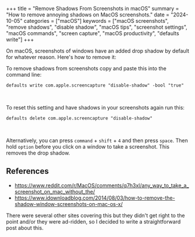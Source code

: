 +++
title = "Remove Shadows From Screenshots in macOS"
summary = "How to remove annoying shadows on MacOS screenshots."
date = "2024-10-05"
categories = ["macOS"]
keywords = ["macOS screenshots", "remove shadows", "disable shadow", "macOS tips", "screenshot settings", "macOS commands", "screen capture", "macOS productivity", "defaults write"]
+++

On macOS, screenshots of windows have an added drop shadow by default for whatever reason. Here's how to remove it:

To remove shadows from screenshots copy and paste this into the command line:

```shell
defaults write com.apple.screencapture "disable-shadow" -bool "true"
```

<br>

To reset this setting and have shadows in your screenshots again run this:

```shell
defaults delete com.apple.screencapture "disable-shadow"
```

<br>

Alternatively, you can press `command` + `shift` + `4` and then press `space`. Then hold `option` before you click on a window to take a screenshot. This removes the drop shadow.

## References
- https://www.reddit.com/r/MacOS/comments/q7h3xl/any_way_to_take_a_screenshot_on_mac_without_the/
- https://www.idownloadblog.com/2014/08/03/how-to-remove-the-shadow-window-screenshots-on-mac-os-x/

There were several other sites covering this but they didn't get right to the point and/or they were ad-ridden, so I decided to write a straightforward post about this.